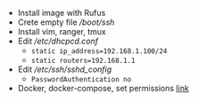 - Install image with Rufus
- Crete empty file */boot/ssh*
- Install vim, ranger, tmux
- Edit */etc/dhcpcd.conf*
    - `static ip_address=192.168.1.100/24`
    - `static routers=192.168.1.1`
- Edit */etc/ssh/sshd_config*
    - `PasswordAuthentication no`
- Docker, docker-compose, set permissions [link](https://dev.to/elalemanyo/how-to-install-docker-and-docker-compose-on-raspberry-pi-1mo)
